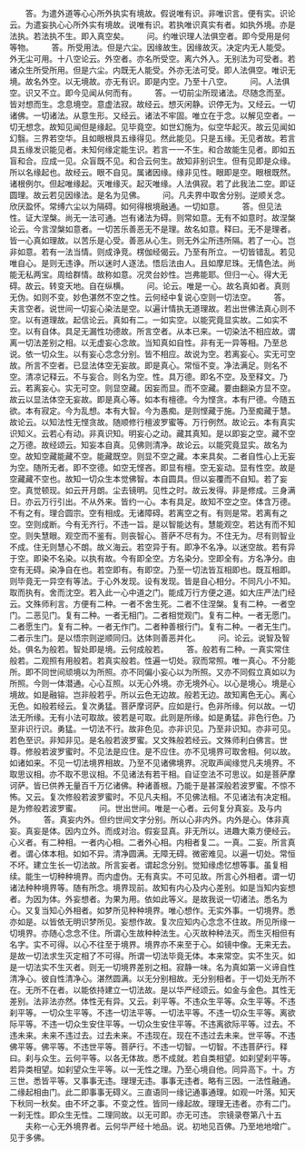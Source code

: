 <!-- { "loadSidebar": true } -->
　　答。为遣外道等心心所外执实有境故。假说唯有识。非唯识言。便有实。识论云。为遣妄执心心所外实有境故。说唯有识。若执唯识真实有者。如执外境。亦是法执。若法执不生。即入真空矣。
　　问。约唯识理人法俱空者。即今受用是何等物。
　　答。所受用法。但是六尘。因缘故生。因缘故灭。决定内无人能受。外无尘可用。十八空论云。外空者。亦名所受空。离六外入。无别法为可受者。若诸众生所受所用。但是六尘。内既无人能受。外亦无法可受。即人法俱空。唯识无境。故名外空。以无境故。亦无有识。即是内空。乃至十八空。
　　问。人法俱空。识又不立。即今见闻从何而有。
　　答。一切前尘所现诸法。尽随念而至。皆对想而生。念息境空。意虚法寂。故经云。想灭闲静。识停无为。又经云。一切诸佛。一切诸法。从意生形。又经云。诸法不牢固。唯立在于念。以解见空者。一切无想念。故知见闻但是缘起。见毕竟空。如世幻施为。似空华起灭。故云见闻如幻翳。三界若空华。且如眼根具五缘得见。然此能见。只是五缘。无见者故。若言具五缘发识能见者。未知何缘定能生识。若言一一不生。和合故能生见者。即如五盲和合。应成一见。众盲既不见。和合云何生。故知非别识生。但有见即是众缘。所以名缘起也。故经云。眼不自见。属诸因缘。缘非见性。眼即是空。眼根既然。诸根例尔。但起唯缘起。灭唯缘灭。起灭唯缘。人法俱寂。若了此我法二空。即证圆理。故云若见因缘法。是名为见佛。
　　问。凡夫界中取舍分别。逆顺关念。欣厌盈怀。常缚六尘以为隔碍。如何得根境融通。一切如意。
　　答。但见法性。证大涅槃。尚无一法可通。岂有诸法为碍。则常如意。无有不如意时。故涅槃论云。今言涅槃如意者。一切苦乐善恶无不是理。故名如意。释曰。无不是理者。皆一心真如理故。以苦乐是心受。善恶从心生。则无外尘所违所隔。若了一心。岂非如意。若有一法当情。则成诤竞。楞伽经偈云。乃至有所立。一切皆错乱。若见唯自心。是则无违诤。所以迷时人逐法。悟后法由人。且如摩尼珠。无情色法。尚能无私两宝。周给群情。故称如意。况灵台妙性。岂弗能耶。但归一心。得大无碍。故云。转变天地。自在纵横。
　　问。论云。唯是一心。故名真如者。真则无伪。如则不变。妙色湛然不空之性。云何经中复说心空则一切法空。
　　答。夫言空者。说世间一切妄心染法是空。以遍计情执无道理故。若出世佛法真心则不空。以有道理故。起信论云。真如有二。一如实空。以能究竟显实故。二如实不空。以有自体。具足无漏性功德故。所言空者。从本已来。一切染法不相应故。谓离一切法差别之相。以无虚妄心念故。当知真如自性。非有无一异等相。乃至总说。依一切众生。以有妄心念念分别。皆不相应。故说为空。若离妄心。实无可空故。所言不空者。已显法体空无妄故。即是真心。常恒不变。净法满足。则名不空。清凉记释云。不与妄合。则名为空。性。具万德。即名不空。及至释文。乃云。若离妄心。实无可空。则显空藏。因妄而显。而不空藏。要由翻染方显不空。故云以显法体空无妄故。即是真心等。如本有檀德。今为悭贪。本有尸德。今随五欲。本有寂定。今为乱想。本有大智。今为愚痴。是则悭藏于施。乃至痴藏于慧。故论云。以知法性无悭贪故。随顺修行檀波罗蜜等。万行例然。故论云。本有真实识知义。云若心有动。非真识知。明妄心之动。藏其真知。是以即妄之空。藏不空之万德。故经颂云。知妄本自真。见佛则清净。故论云。以能究竟显实。故名为空。故知空藏能藏不空。能藏既空。则显不空之藏。本来具矣。二者自性心上无妄为空。随所无者。即不空德。如空无悭吝。即显有檀。空无妄动。显有性空。故是空藏藏不空也。故知一切众生本觉佛智。本自圆具。但以妄覆而不自知。若了妄空。真觉顿现。如云开月朗。尘去镜明。见性之时。故云发得。非是修成。三身满日。亦云万行引出。不从外来。皆约一心。本有具足。故知不空之空。体含万德。不有之有。理合圆宗。空有相成。无诸障碍。若离空之有。有则是常。若离有之空。空则成断。今有无齐行。不违一旨。是以智能达有。慧能观空。若达有而不知空。则失慧眼。观空而不鉴有。则丧智心。菩萨不尽有为。不住无为。尽有则智业不成。住无则慧心不朗。故义海云。若空异于有。即净不名净。以迷空故。若有异于空。即染不名染。以执有故。今有即全空。方名染分。空即全有。方名净分。由空有无碍。染净自在也。若空即有。有即空。乃至一切法皆互相即也。既互相即。则毕竟无一异空有等法。于心外发现。设有发现。皆是自心相分。不同凡小不知。取而执有。舍而沈空。若入此一心中道之门。能成万行方便之道。如大庄严法门经云。文殊师利言。方便有二种。一者不舍生死。二者不住涅槃。复有二种。一者空门。二恶见门。复有二种。一者无相门。二者相觉观门。复有二种。一者无愿门。二者愿生门。复有二种。一者无作门。二者种善根行门。复有二种。一者无生门。二者示生门。是以悟宗则逆顺同归。达体则善恶并化。
　　问。论云。说智及智处。俱名为般若。智处即是境。云何成般若。
　　答。般若有二种。一真实常住般若。二观照有用般若。若真实般若。性遍一切处。寂而常照。唯一真心。不分能所。即不同世间顽境以为所照。亦不同偏小妄心以为所照。又亦不同假立真如以为所照。今则一体潜通。心心互照。以无心外境。亦无境外心。以心是境心。境是心境故。如是融镕。岂非般若乎。所以云色无边故。般若无边。故知离色无心。离心无色。如般若经云。复次勇猛。菩萨摩诃萨。应如是行。色非所缘。何以故。一切法无所缘。无有小法可取故。彼若是可取。此则是所缘。如是勇猛。非色行色。乃至非识行识。勇猛。一切法不行。故非色见。亦非识见。乃至非识知。亦非可见。若色至识。非知非见。是名般若波罗蜜。又文殊般若经云。文殊师利白佛言。世尊。修般若波罗蜜时。不见法是应住。是不应住。亦不见境界可取舍相。何以故。如诸如来。不见一切法境界相故。乃至不见诸佛境界。况取声闻缘觉凡夫境界。不取思议相。亦不取不思议相。不见诸法有若干相。自证空法不可思议。如是菩萨摩诃萨。皆已供养无量百千万亿诸佛。种诸善根。乃能于是甚深般若波罗蜜。不惊不怖。又云。复次修般若波罗蜜时。不见凡夫相。不见佛法相。不见诸法有决定相。是为修般若波罗蜜。
　　问。世出世间。唯是一心者。云何复分真妄。及与内外。
　　答。真妄内外。但约世间文字分别。所以心非内外。内外是心。体非真妄。真妄是体。因内立外。而成对治。假妄显真。非无所以。进趣大乘方便经云。心义者。有二种相。一者内心相。二者外心相。内相者复二。一真。二妄。所言真者。谓心体本相。如如不异。清净圆满。无障无碍。微密难见。以遍一切处。常恒不坏。建立生长一切法故。所言妄者。谓起念分别。觉知缘虑忆想等事。虽复相续。能生一切种种境界。而内虚伪。无有真实。不可见故。所言心外相者。谓一切诸法种种境界等。随有所念。境界现前。故知有内心及内心差别。如是当知内妄想者。为因为体。外妄想者。为果为用。依如此等义。是故我说一切诸法。悉名为心。又复当知心外相者。如梦所见种种境界。唯心想作。无实外事。一切境界。悉亦如是。以皆依无明识梦所见。妄想作故。复次应知内心念念不住故。所见所缘一切境界。亦随心念念不住。所谓心生故种种法生。心灭故种种法灭。而生灭相但有名字。实不可得。以心不往至于境界。境界亦不来至于心。如镜中像。无来无去。是故一切法求生灭定相了不可得。所谓一切法毕竟无体。本来常空。实不生灭。如是一切法实不生灭者。则无一切境界差别之相。寂静一味。名为真如第一义谛自性清净心。彼自性清净心。湛然圆满。以无分别相故。无分别相者。于一切处无所不在。无所不在者。以能依持建立一切法故。是以华严经颂云。如金与金色。其性无差别。法非法亦然。体性无有异。又云。刹平等。不违众生平等。众生平等。不违刹平等。一切众生平等。不违一切法平等。一切法平等。不违一切众生平等。离欲际平等。不违一切众生安住平等。一切众生安住平等。不违离欲际平等。过去。不违未来。未来不违过去。过去未来。不违现在。现在不违过去未来。世平等。不违佛平等。佛平等。不违世平等。菩萨行。不违一切智。一切智。不违菩萨行。释曰。刹与众生。云何平等。以各无体故。悉不成就。若自类相望。如刹望刹平等。若异类相望。如刹望众生平等。以一无性之理。乃至心境自他。同异高下。十。方三世。悉皆平等。又事事无违。理理无违。事事无违者。略有三因。一法性融通。二缘起相由门。此二即事事无碍义。三直语同一缘记通事通理。如观一叶落。知天下秋同一秋矣。由不坏之事。不变之性。皆同一缘起故。理理无违者。亦有二门。一刹无性。即众生无性。二理同故。以无可即。亦无可违。
宗镜录卷第八十五
　　夫称一心无外境界者。云何华严经十地品。说。初地见百佛。乃至地地增广。见于多佛。

